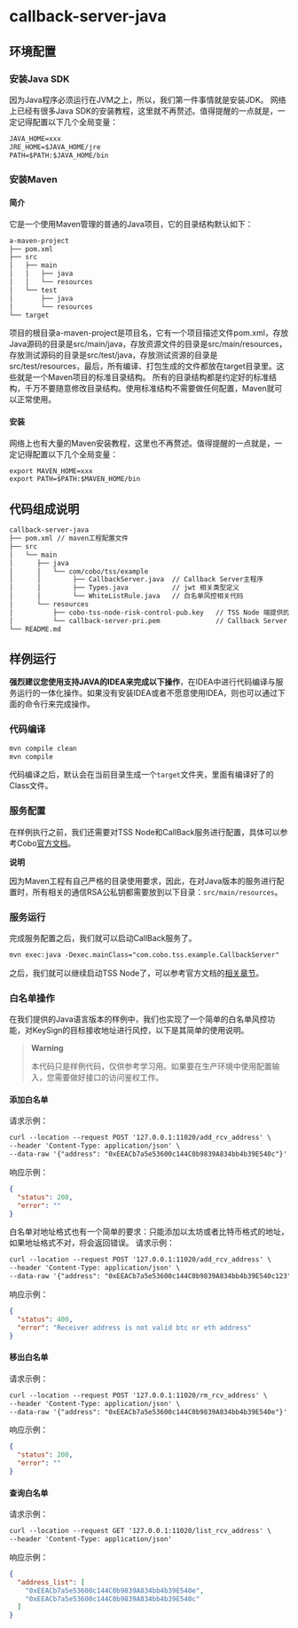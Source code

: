 # callback-server-java

## 环境配置
### 安装Java SDK
因为Java程序必须运行在JVM之上，所以，我们第一件事情就是安装JDK。
网络上已经有很多Java SDK的安装教程，这里就不再赘述。值得提醒的一点就是，一定记得配置以下几个全局变量：
```markdown
JAVA_HOME=xxx
JRE_HOME=$JAVA_HOME/jre
PATH=$PATH:$JAVA_HOME/bin
```
### 安装Maven
#### 简介
它是一个使用Maven管理的普通的Java项目，它的目录结构默认如下：
```markdown
a-maven-project
├── pom.xml
├── src
│   ├── main
│   │   ├── java
│   │   └── resources
│   └── test
│       ├── java
│       └── resources
└── target
```
项目的根目录a-maven-project是项目名，它有一个项目描述文件pom.xml，存放Java源码的目录是src/main/java，存放资源文件的目录是src/main/resources，存放测试源码的目录是src/test/java，存放测试资源的目录是src/test/resources，最后，所有编译、打包生成的文件都放在target目录里。这些就是一个Maven项目的标准目录结构。
所有的目录结构都是约定好的标准结构，千万不要随意修改目录结构。使用标准结构不需要做任何配置，Maven就可以正常使用。
#### 安装
网络上也有大量的Maven安装教程，这里也不再赘述。值得提醒的一点就是，一定记得配置以下几个全局变量：
```markdown
export MAVEN_HOME=xxx
export PATH=$PATH:$MAVEN_HOME/bin
```

## 代码组成说明
```markdown
callback-server-java
├── pom.xml // maven工程配置文件
├── src
│   └── main
│      ├── java
│      │   └── com/cobo/tss/example
│      │        ├── CallbackServer.java  // Callback Server主程序
│      │        ├── Types.java           // jwt 相关类型定义
│      │        └── WhiteListRule.java   // 白名单风控相关代码
│      └── resources
│          ├── cobo-tss-node-risk-control-pub.key   // TSS Node 端提供的 RSA 公钥
│          └── callback-server-pri.pem              // Callback Server 端生成的 RSA 私钥
└── README.md
```

## 样例运行
<B>强烈建议您使用支持JAVA的IDEA来完成以下操作</B>，在IDEA中进行代码编译与服务运行的一体化操作。如果没有安装IDEA或者不愿意使用IDEA，则也可以通过下面的命令行来完成操作。
### 代码编译
```markdown
mvn compile clean
mvn compile
```
代码编译之后，默认会在当前目录生成一个`target`文件夹，里面有编译好了的Class文件。

### 服务配置
在样例执行之前，我们还需要对TSS Node和CallBack服务进行配置，具体可以参考Cobo[官方文档](https://docs.google.com/document/d/1ifQMVqCSyc129OGq7AKo7t5QBBkkAeu9svLfX4lKPhI/edit#heading=h.zh8q167fpjo3)。

<B>说明</B>

因为Maven工程有自己严格的目录使用要求，因此，在对Java版本的服务进行配置时，所有相关的通信RSA公私钥都需要放到以下目录：`src/main/resources`。
### 服务运行
完成服务配置之后，我们就可以启动CallBack服务了。
```markdown
mvn exec:java -Dexec.mainClass="com.cobo.tss.example.CallbackServer"
```
之后，我们就可以继续启动TSS Node了，可以参考官方文档的[相关章节](https://docs.google.com/document/d/1ifQMVqCSyc129OGq7AKo7t5QBBkkAeu9svLfX4lKPhI/edit#heading=h.3shma34oqi61)。

### 白名单操作
在我们提供的Java语言版本的样例中，我们也实现了一个简单的白名单风控功能，对KeySign的目标接收地址进行风控，以下是其简单的使用说明。
> **Warning**
>
> 本代码只是样例代码，仅供参考学习用。如果要在生产环境中使用配置输入，您需要做好接口的访问鉴权工作。
>
#### 添加白名单
请求示例：
```markdown
curl --location --request POST '127.0.0.1:11020/add_rcv_address' \
--header 'Content-Type: application/json' \
--data-raw '{"address": "0xEEACb7a5e53600c144C0b9839A834bb4b39E540c"}'
```
响应示例：
```json
{
  "status": 200,
  "error": ""
}
```
白名单对地址格式也有一个简单的要求：只能添加以太坊或者比特币格式的地址，如果地址格式不对，将会返回错误。
请求示例：
```markdown
curl --location --request POST '127.0.0.1:11020/add_rcv_address' \
--header 'Content-Type: application/json' \
--data-raw '{"address": "0xEEACb7a5e53600c144C0b9839A834bb4b39E540c123"}'
```
响应示例：
```json
{
  "status": 400,
  "error": "Receiver address is not valid btc or eth address"
}
```
#### 移出白名单
请求示例：
```markdown
curl --location --request POST '127.0.0.1:11020/rm_rcv_address' \
--header 'Content-Type: application/json' \
--data-raw '{"address": "0xEEACb7a5e53600c144C0b9839A834bb4b39E540e"}'
```
响应示例：
```json
{
  "status": 200,
  "error": ""
}
```
#### 查询白名单
请求示例：
```markdown
curl --location --request GET '127.0.0.1:11020/list_rcv_address' \
--header 'Content-Type: application/json'
```
响应示例：
```json
{
  "address_list": [
    "0xEEACb7a5e53600c144C0b9839A834bb4b39E540e",
    "0xEEACb7a5e53600c144C0b9839A834bb4b39E540c"
  ]
}
```
